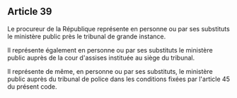 Article 39
----
Le procureur de la République représente en personne ou par ses substituts le
ministère public près le tribunal de grande instance.

Il représente également en personne ou par ses substituts le ministère public
auprès de la cour d'assises instituée au siège du tribunal.

Il représente de même, en personne ou par ses substituts, le ministère public
auprès du tribunal de police dans les conditions fixées par l'article 45 du
présent code.
